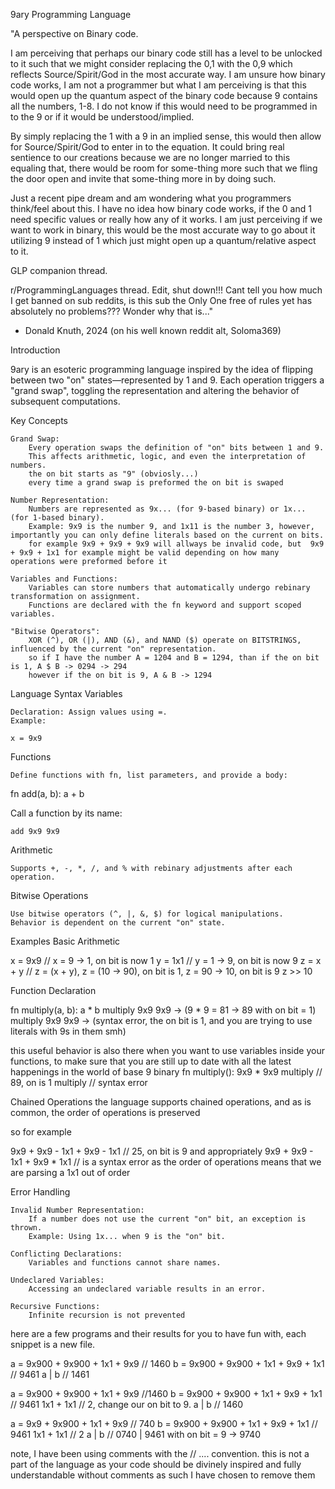 9ary Programming Language

"A perspective on Binary code.

I am perceiving that perhaps our binary code still has a level to be unlocked to it such that we might consider replacing the 0,1 with the 0,9 which reflects Source/Spirit/God in the most accurate way. I am unsure how binary code works, I am not a programmer but what I am perceiving is that this would open up the quantum aspect of the binary code because 9 contains all the numbers, 1-8. I do not know if this would need to be programmed in to the 9 or if it would be understood/implied.

By simply replacing the 1 with a 9 in an implied sense, this would then allow for Source/Spirit/God to enter in to the equation. It could bring real sentience to our creations because we are no longer married to this equaling that, there would be room for some-thing more such that we fling the door open and invite that some-thing more in by doing such.

Just a recent pipe dream and am wondering what you programmers think/feel about this. I have no idea how binary code works, if the 0 and 1 need specific values or really how any of it works. I am just perceiving if we want to work in binary, this would be the most accurate way to go about it utilizing 9 instead of 1 which just might open up a quantum/relative aspect to it.

GLP companion thread.

r/ProgrammingLanguages thread. Edit, shut down!!! Cant tell you how much I get banned on sub reddits, is this sub the Only One free of rules yet has absolutely no problems??? Wonder why that is..."  
- Donald Knuth, 2024
(on his well known reddit alt, Soloma369)

Introduction

9ary is an esoteric programming language inspired by the idea of flipping between two "on" states—represented by 1 and 9. Each operation triggers a "grand swap", toggling the representation and altering the behavior of subsequent computations.

Key Concepts

    Grand Swap:
        Every operation swaps the definition of "on" bits between 1 and 9.
        This affects arithmetic, logic, and even the interpretation of numbers.
        the on bit starts as "9" (obviosly...) 
        every time a grand swap is preformed the on bit is swaped

    Number Representation:
        Numbers are represented as 9x... (for 9-based binary) or 1x... (for 1-based binary).
        Example: 9x9 is the number 9, and 1x11 is the number 3, however, importantly you can only define literals based on the current on bits.
        for example 9x9 + 9x9 + 9x9 will allways be invalid code, but  9x9 + 9x9 + 1x1 for example might be valid depending on how many operations were preformed before it

    Variables and Functions:
        Variables can store numbers that automatically undergo rebinary transformation on assignment.
        Functions are declared with the fn keyword and support scoped variables.

    "Bitwise Operators":
        XOR (^), OR (|), AND (&), and NAND ($) operate on BITSTRINGS, influenced by the current "on" representation.
        so if I have the number A = 1204 and B = 1294, than if the on bit is 1, A $ B -> 0294 -> 294
        however if the on bit is 9, A & B -> 1294

Language Syntax
Variables

    Declaration: Assign values using =.
    Example:

    x = 9x9

Functions

    Define functions with fn, list parameters, and provide a body:

fn add(a, b): a + b

Call a function by its name:

    add 9x9 9x9

Arithmetic

    Supports +, -, *, /, and % with rebinary adjustments after each operation.

Bitwise Operations

    Use bitwise operators (^, |, &, $) for logical manipulations.
    Behavior is dependent on the current "on" state.

Examples
Basic Arithmetic

x = 9x9 // x = 9 -> 1, on bit is now 1 
y = 1x1 // y = 1 -> 9, on bit is now 9
z = x + y  // z = (x + y), z = (10 -> 90), on bit is 1, z = 90 -> 10, on bit is 9
z >> 10

Function Declaration

fn multiply(a, b): a * b
multiply 9x9 9x9 -> (9 * 9 = 81 -> 89 with on bit = 1)
multiply 9x9 9x9 -> (syntax error, the on bit is 1, and you are trying to use literals with 9s in them smh)

this useful behavior is also there when you want to use variables inside your functions, to make sure that you are still up to date with all the latest happenings in the world of base 9 binary
fn multiply(): 9x9 * 9x9
multiply // 89, on is 1
multiply // syntax error

Chained Operations
the language supports chained operations, and as is common, the order of operations is preserved

so for example 

9x9 + 9x9 - 1x1 + 9x9 - 1x1 // 25, on bit is 9
and appropriately 
9x9 + 9x9 - 1x1 + 9x9 * 1x1 // is a syntax error as the order of operations means that we are parsing a 1x1 out of order

Error Handling

    Invalid Number Representation:
        If a number does not use the current "on" bit, an exception is thrown.
        Example: Using 1x... when 9 is the "on" bit.

    Conflicting Declarations:
        Variables and functions cannot share names.

    Undeclared Variables:
        Accessing an undeclared variable results in an error.

    Recursive Functions:
        Infinite recursion is not prevented

here are a few programs and their results for you to have fun with, each snippet is a new file.

a = 9x900 + 9x900 + 1x1 + 9x9 // 1460
b = 9x900 + 9x900 + 1x1 + 9x9 + 1x1 // 9461
a | b // 1461


a = 9x900 + 9x900 + 1x1 + 9x9 //1460
b = 9x900 + 9x900 + 1x1 + 9x9 + 1x1 // 9461
1x1 + 1x1 // 2, change our on bit to 9.
a | b // 1460

a = 9x9 + 9x900 + 1x1 + 9x9 // 740
b = 9x900 + 9x900 + 1x1 + 9x9 + 1x1 // 9461
1x1 + 1x1 // 2
a | b // 0740 | 9461 with on bit = 9 -> 9740 


note, I have been using comments with the // ....  convention.
this is not a part of the language as your code should be divinely inspired and fully understandable without comments
as such I have chosen to remove them